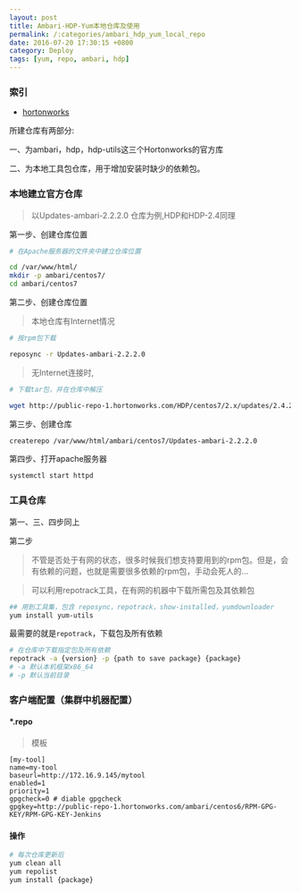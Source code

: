 ```yaml
---
layout: post
title: Ambari-HDP-Yum本地仓库及使用
permalink: /:categories/ambari_hdp_yum_local_repo
date: 2016-07-20 17:30:15 +0800
category: Deploy
tags: [yum, repo, ambari, hdp]
---
```


### 索引

* [hortonworks](http://docs.hortonworks.com/HDPDocuments/Ambari-2.2.2.0/bk_Installing_HDP_AMB/content/_setting_up_a_local_repository_with_no_internet_access.html)

所建仓库有两部分:

一、为ambari，hdp，hdp-utils这三个Hortonworks的官方库

二、为本地工具包仓库，用于增加安装时缺少的依赖包。

### 本地建立官方仓库

>以Updates-ambari-2.2.2.0 仓库为例,HDP和HDP-2.4同理

第一步、创建仓库位置

```bash
# 在Apache服务器的文件夹中建立仓库位置

cd /var/www/html/
mkdir -p ambari/centos7/
cd ambari/centos7
```

第二步、创建仓库位置

> 本地仓库有Internet情况

```bash
# 按rpm包下载

reposync -r Updates-ambari-2.2.2.0
```

> 无Internet连接时,

```bash
# 下载tar包，并在仓库中解压

wget http://public-repo-1.hortonworks.com/HDP/centos7/2.x/updates/2.4.2.0/HDP-2.4.2.0-centos7-rpm.tar.gz
```

第三步、创建仓库

```bash
createrepo /var/www/html/ambari/centos7/Updates-ambari-2.2.2.0
```

第四步、打开apache服务器

```bash
systemctl start httpd
```

### 工具仓库

第一、三、四步同上

第二步

> 不管是否处于有网的状态，很多时候我们想支持要用到的rpm包。但是，会有依赖的问题，也就是需要很多依赖的rpm包，手动会死人的...

> 可以利用repotrack工具，在有网的机器中下载所需包及其依赖包

```bash
## 用到工具集，包含 reposync，repotrack，show-installed，yumdownloader
yum install yum-utils
```

最需要的就是`repotrack`，下载包及所有依赖

```bash
# 在仓库中下载指定包及所有依赖
repotrack -a {version} -p {path to save package} {package} 
# -a 默认本机框架x86_64
# -p 默认当前目录
```

### 客户端配置（集群中机器配置）

#### \*.repo

> 模板

```
[my-tool]
name=my-tool
baseurl=http://172.16.9.145/mytool
enabled=1
priority=1
gpgcheck=0 # diable gpgcheck
gpgkey=http://public-repo-1.hortonworks.com/ambari/centos6/RPM-GPG-KEY/RPM-GPG-KEY-Jenkins
```

#### 操作

```bash
# 每次仓库更新后
yum clean all
yum repolist
yum install {package}
```
